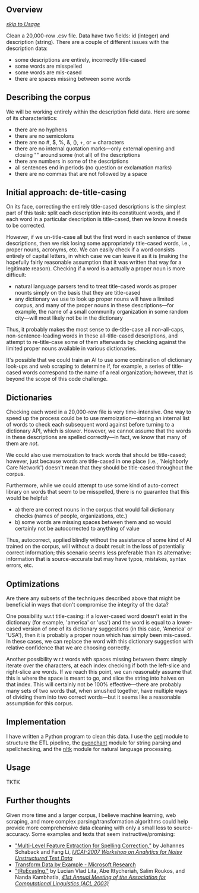 ## Overview

[*skip to Usage*](https://tktk)

Clean a 20,000-row .csv file. Data have two fields: id (integer) and description (string). There are a couple of different issues with the description data:

* some descriptions are entirely, incorrectly title-cased
* some words are misspelled
* some words are mis-cased
* there are spaces missing between some words

## Describing the corpus

We will be working entirely within the description field data. Here are some of its characteristics:

* there are no hyphens
* there are no semicolons
* there are no #, $, %, &, (), +, or = characters
* there are no internal quotation marks—only  external opening and closing "" around some (not all) of the descriptions
* there are numbers in some of the descriptions
* all sentences end in periods (no question or exclamation marks)
* there are no commas that are not followed by a space

## Initial approach: de-title-casing

On its face, correcting the entirely title-cased descriptions is the simplest part of this task: split each description into its constituent words, and if each word in a particular description is title-cased, then we know it needs to be corrected.

However, if we un-title-case all but the first word in each sentence of these descriptions, then we risk losing some appropriately title-cased words, i.e., proper nouns, acronyms, etc. We can easily check if a word consists entirely of capital letters, in which case we can leave it as it is (making the hopefully fairly reasonable assumption that it was written that way for a legitimate reason). Checking if a word is a actually a proper noun is more difficult:

* natural language parsers tend to treat title-cased words as proper nounts simply on the basis that they are title-cased
* any dictionary we use to look up proper nouns will have a limited corpus, and many of the proper nouns in these descriptions—for example, the name of a small community organization in some random city—will most likely not be in the dictionary

Thus, it probably makes the most sense to de-title-case all non-all-caps, non-sentence-leading words in these all-title-cased descriptions, and attempt to re-title-case some of them afterwards by checking against the limited proper nouns available in various dictionaries.

It's possible that we could train an AI to use some combination of dictionary look-ups and web scraping to determine if, for example, a series of title-cased words correspond to the name of a real organization; however, that is beyond the scope of this code challenge.

## Dictionaries

Checking each word in a 20,000-row file is very time-intensive. One way to speed up the process could be to use memoization—storing an internal list of words to check each subsequent word against before turning to a dictionary API, which is slower. However, we cannot assume that the words in these descriptions are spelled correctly—in fact, we know that many of them are *not*.

We could also use memoization to track words that should be title-cased; however, just because words are title-cased in one place (i.e., 'Neighborly Care Network') doesn't mean that they should be title-cased throughout the corpus.

Furthermore, while we could attempt to use some kind of auto-correct library on words that seem to be misspelled, there is no guarantee that this would be helpful:

* a) there are correct nouns in the corpus that would fail dictionary checks (names of people, organizations, etc.)
* b) some words are missing spaces between them and so would certainly not be autocorrected to anything of value

Thus, autocorrect, applied blindly without the assistance of some kind of AI trained on the corpus, will without a doubt result in the loss of potentially correct information; this scenario seems less preferable than its alternative: information that is source-accurate but may have typos, mistakes, syntax errors, etc.

## Optimizations

Are there any subsets of the techniques described above that might be beneficial in ways that don't compromise the integrity of the data?

One possibility w.r.t title-casing: if a lower-cased word doesn't exist in the dictionary (for example, 'america' or 'usa') and the word is equal to a lower-cased version of one of its dictionary suggestions (in this case, 'America' or 'USA'), then it is probably a proper noun which has simply been mis-cased. In these cases, we can replace the word with this dictionary suggestion with relative confidence that we are choosing correctly.

Another possibility w.r.t words with spaces missing between them: simply iterate over the characters, at each index checking if both the left-slice and right-slice are words. If we reach this point, we can reasonably assume that this is where the space is meant to go, and slice the string into halves on that index. This will certainly not be 100% effective—there are probably many sets of two words that, when smushed together, have multiple ways of dividing them into two correct words—but it seems like a reasonable assumption for this corpus.

## Implementation

I have written a Python program to clean this data. I use the [petl](http://petl.readthedocs.io) module to structure the ETL pipeline, the [pyenchant](https://pythonhosted.org/pyenchant) module for string parsing and spellchecking, and the [nltk](http://nltk.org) module for natural language processing.

## Usage

TKTK

## Further thoughts

Given more time and a larger corpus, I believe machine learning, web scraping, and more complex parsing/transformation algorithms could help provide more comprehensive data cleaning with only a small loss to source-accuracy. Some examples and texts that seem instructive/promising:

* ["Multi-Level Feature Extraction for Spelling Correction,"](http://research.ihost.com/and2007/cd/Proceedings_files/p79.pdf) by Johannes Schaback and Fang Li, *[IJCAI-2007 Workshop on Analytics for Noisy Unstructured Text Data](http://research.ihost.com/and2007)*
* [Transform Data by Example - Microsoft Research](https://microsoft.com/en-us/research/project/transform-data-by-example)
* ["tRuEcasIng,"](https://cs.cmu.edu/~llita/papers/lita.truecasing-acl2003.pdf) by Lucian Vlad Lita, Abe Ittycheriah, Salim Roukos, and Nanda Kambhatla, *[41st Annual Meeting of the Association for Computational Linguistics (ACL 2003)](https://aclweb.org/mirror/acl2003)*